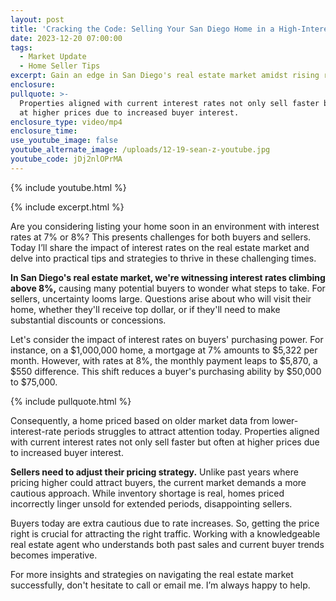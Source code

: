 ```yaml
---
layout: post
title: 'Cracking the Code: Selling Your San Diego Home in a High-Interest Market'
date: 2023-12-20 07:00:00
tags:
  - Market Update
  - Home Seller Tips
excerpt: Gain an edge in San Diego's real estate market amidst rising rates.
enclosure:
pullquote: >-
  Properties aligned with current interest rates not only sell faster but often
  at higher prices due to increased buyer interest.
enclosure_type: video/mp4
enclosure_time:
use_youtube_image: false
youtube_alternate_image: /uploads/12-19-sean-z-youtube.jpg
youtube_code: jDj2nlOPrMA
---
```

{% include youtube.html %}

{% include excerpt.html %}

Are you considering listing your home soon in an environment with interest rates at 7% or 8%? This presents challenges for both buyers and sellers.&nbsp; Today I’ll share the impact of interest rates on the real estate market and delve into practical tips and strategies to thrive in these challenging times.

**In San Diego's real estate market, we're witnessing interest rates climbing above 8%,** causing many potential buyers to wonder what steps to take. For sellers, uncertainty looms large. Questions arise about who will visit their home, whether they'll receive top dollar, or if they'll need to make substantial discounts or concessions.

Let's consider the impact of interest rates on buyers' purchasing power. For instance, on a $1,000,000 home, a mortgage at 7% amounts to $5,322 per month. However, with rates at 8%, the monthly payment leaps to $5,870, a $550 difference. This shift reduces a buyer's purchasing ability by $50,000 to $75,000.

{% include pullquote.html %}

Consequently, a home priced based on older market data from lower-interest-rate periods struggles to attract attention today. Properties aligned with current interest rates not only sell faster but often at higher prices due to increased buyer interest.

**Sellers need to adjust their pricing strategy.** Unlike past years where pricing higher could attract buyers, the current market demands a more cautious approach. While inventory shortage is real, homes priced incorrectly linger unsold for extended periods, disappointing sellers.

Buyers today are extra cautious due to rate increases. So, getting the price right is crucial for attracting the right traffic. Working with a knowledgeable real estate agent who understands both past sales and current buyer trends becomes imperative.

For more insights and strategies on navigating the real estate market successfully, don't hesitate to call or email me. I’m always happy to help.